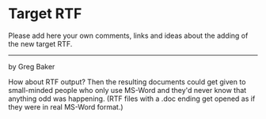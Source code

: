 # Target RTF #
Please add here your own comments, links and ideas about the adding of the new target RTF.

---

by Greg Baker

How about RTF output? Then the resulting documents could get given to small-minded people who only use MS-Word and they'd never know that anything odd was happening. (RTF files with a .doc ending get opened as if they were in real MS-Word format.)